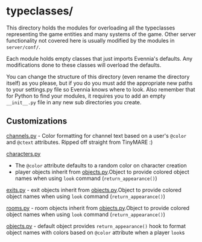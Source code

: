 # typeclasses/

This directory holds the modules for overloading all the typeclasses
representing the game entities and many systems of the game. Other
server functionality not covered here is usually modified by the
modules in `server/conf/`.

Each module holds empty classes that just imports Evennia's defaults.
Any modifications done to these classes will overload the defaults.

You can change the structure of this directory (even rename the
directory itself) as you please, but if you do you must add the
appropriate new paths to your settings.py file so Evennia knows where
to look. Also remember that for Python to find your modules, it
requires you to add an empty `__init__.py` file in any new sub
directories you create.

## Customizations

[channels.py](channels.py) - Color formatting for channel text based on a
user's `@color` and `@ctext` attributes. Ripped off straight from TinyMARE :)

[characters.py](characters.py)
 * The `@color` attribute defaults to a random color on character creation
 * player objects inherit from [objects.py](objects.py).Object to provide colored
   object names when using `look` command (`return_appearance()`)

[exits.py](exits.py) - exit objects inherit from [objects.py](objects.py).Object
to provide colored object names when using `look` command (`return_appearance()`)

[rooms.py](rooms.py) - room objects inherit from [objects.py](objects.py).Object
to provide colored object names when using `look` command (`return_appearance()`)

[objects.py](objects.py) - default object provides `return_appearance()` hook
to format object names with colors based on `@color` attribute when a player
`look`s
